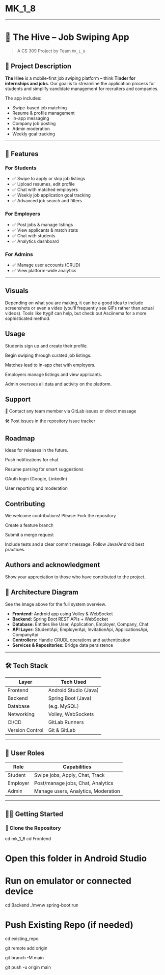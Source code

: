 # MK_1_8

***


# 🐝 The Hive – Job Swiping App  
> A CS 309 Project by Team `MK_1_8`

## 📘 Project Description

**The Hive** is a mobile-first job swiping platform – think **Tinder for internships and jobs**. Our goal is to streamline the application process for students and simplify candidate management for recruiters and companies.

The app includes:
- Swipe-based job matching
- Resume & profile management
- In-app messaging
- Company job posting
- Admin moderation
- Weekly goal tracking

---

## 🚀 Features

### For Students
- ✅ Swipe to apply or skip job listings
- ✅ Upload resumes, edit profile
- ✅ Chat with matched employers
- ✅ Weekly job application goal tracking
- ✅ Advanced job search and filters

### For Employers
- ✅ Post jobs & manage listings
- ✅ View applicants & match stats
- ✅ Chat with students
- ✅ Analytics dashboard

### For Admins
- ✅ Manage user accounts (CRUD)
- ✅ View platform-wide analytics

---

## Visuals
Depending on what you are making, it can be a good idea to include screenshots or even a video (you'll frequently see GIFs rather than actual videos). Tools like ttygif can help, but check out Asciinema for a more sophisticated method.

## Usage
Students sign up and create their profile.

Begin swiping through curated job listings.

Matches lead to in-app chat with employers.

Employers manage listings and view applicants.

Admin oversees all data and activity on the platform.

## Support
📧 Contact any team member via GitLab issues or direct message

🛠 Post issues in the repository issue tracker


## Roadmap
ideas for releases in the future.

Push notifications for chat

 Resume parsing for smart suggestions

 OAuth login (Google, LinkedIn)

 User reporting and moderation


## Contributing
We welcome contributions!
Please:
Fork the repository

Create a feature branch

Submit a merge request

Include tests and a clear commit message. Follow Java/Android best practices.

## Authors and acknowledgment
Show your appreciation to those who have contributed to the project.


## 🧠 Architecture Diagram

See the image above for the full system overview.

- **Frontend:** Android app using Volley & WebSocket
- **Backend:** Spring Boot REST APIs + WebSocket
- **Database:** Entities like User, Application, Employer, Company, Chat
- **API Layer:** StudentApi, EmployerApi, InvitationApi, ApplicationsApi, CompanyApi
- **Controllers:** Handle CRUDL operations and authentication
- **Services & Repositories:** Bridge data persistence

---

## 🛠 Tech Stack

| Layer         | Tech Used                    |
|---------------|------------------------------|
| Frontend      | Android Studio (Java)        |
| Backend       | Spring Boot (Java)           |
| Database      | (e.g. MySQL)   |
| Networking    | Volley, WebSockets           |
| CI/CD         | GitLab Runners               |
| Version Control | Git & GitLab               |

---

## 👤 User Roles

| Role     | Capabilities |
|----------|--------------|
| Student  | Swipe jobs, Apply, Chat, Track |
| Employer | Post/manage jobs, Chat, Analytics |
| Admin    | Manage users, Analytics, Moderation |

---

## 🧑‍💻 Getting Started

### 🧾 Clone the Repository

cd mk_1_8
cd Frontend
# Open this folder in Android Studio
# Run on emulator or connected device

cd Backend
./mvnw spring-boot:run

# Push Existing Repo (if needed)

cd existing_repo

git remote add origin <repo>

git branch -M main

git push -u origin main

